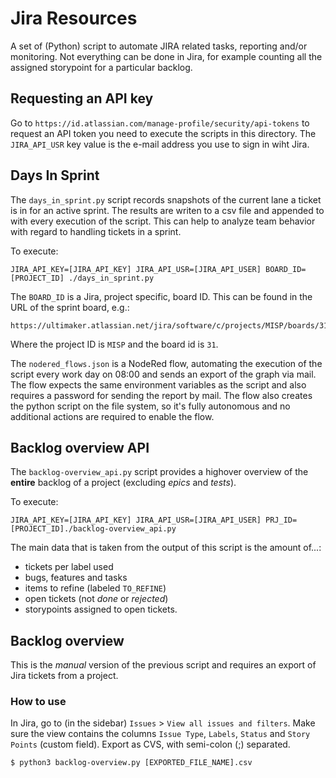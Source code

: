 # Jira Resources
A set of (Python) script to automate JIRA related tasks, reporting and/or monitoring.
Not everything can be done in Jira, for example counting all the assigned storypoint for a particular backlog.

## Requesting an API key
Go to `https://id.atlassian.com/manage-profile/security/api-tokens` to request an API token you need to execute the scripts in this directory.
The `JIRA_API_USR` key value is the e-mail address you use to sign in wiht Jira.

## Days In Sprint
The `days_in_sprint.py` script records snapshots of the current lane a ticket is in for an active sprint.
The results are writen to a csv file and appended to with every execution of the script.
This can help to analyze team behavior with regard to handling tickets in a sprint.

To execute:
```
JIRA_API_KEY=[JIRA_API_KEY] JIRA_API_USR=[JIRA_API_USER] BOARD_ID=[PROJECT_ID] ./days_in_sprint.py
```

The `BOARD_ID` is a Jira, project specific, board ID. This can be found in the URL of the sprint board, e.g.:
```
https://ultimaker.atlassian.net/jira/software/c/projects/MISP/boards/31
```

Where the project ID is `MISP` and the board id is `31`.

The `nodered_flows.json` is a NodeRed flow, automating the execution of the script every work day on 08:00 and sends an export of the graph via mail.
The flow expects the same environment variables as the script and also requires a password for sending the report by mail.
The flow also creates the python script on the file system, so it's fully autonomous and no additional actions are required to enable the flow.

## Backlog overview API
The `backlog-overview_api.py` script provides a highover overview of the **entire** backlog of a project (excluding *epics* and *tests*).

To execute:
```
JIRA_API_KEY=[JIRA_API_KEY] JIRA_API_USR=[JIRA_API_USER] PRJ_ID=[PROJECT_ID]./backlog-overview_api.py
```

The main data that is taken from the output of this script is the amount of...:
* tickets per label used
* bugs, features and tasks
* items to refine (labeled `TO_REFINE`)
* open tickets (not *done* or *rejected*)
* storypoints assigned to open tickets.

## Backlog overview
This is the *manual* version of the previous script and requires an export of Jira tickets from a project.

### How to use
In Jira, go to (in the sidebar) `Issues` > `View all issues and filters`.
Make sure the view contains the columns `Issue Type`, `Labels`, `Status` and `Story Points` (custom field).
Export as CVS, with semi-colon (;) separated.

```
$ python3 backlog-overview.py [EXPORTED_FILE_NAME].csv
```

